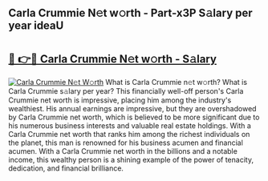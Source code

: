 ## Carla Crummie N𝚎t w𝚘rth - Part-x3P S𝚊lary per year ideaU

# <h2><a href="http://gc0gc4.nevu.top/?p=Carla+Crummie">🔗 👉🔴 Carla Crummie N𝚎t w𝚘rth - S𝚊lary</a></h2>

[![Carla Crummie N𝚎t W𝚘rth](https://i.imgur.com/Oavwk0R.jpeg)](http://gc0gc4.nevu.top/?p=Carla+Crummie)
What is Carla Crummie n𝚎t w𝚘rth? What is Carla Crummie s𝚊lary per year?
This financially well-off person's Carla Crummie net worth is impressive, placing him among the industry's wealthiest. His annual earnings are impressive, but they are overshadowed by Carla Crummie net worth, which is believed to be more significant due to his numerous business interests and valuable real estate holdings. With a Carla Crummie net worth that ranks him among the richest individuals on the planet, this man is renowned for his business acumen and financial acumen. With a Carla Crummie net worth in the billions and a notable income, this wealthy person is a shining example of the power of tenacity, dedication, and financial brilliance.
